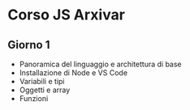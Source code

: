 # Corso JS Arxivar

## Giorno 1

- Panoramica del linguaggio e architettura di base
- Installazione di Node e VS Code
- Variabili e tipi
- Oggetti e array
- Funzioni